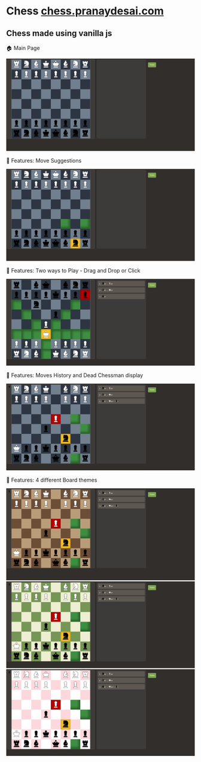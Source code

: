 # Chess [chess.pranaydesai.com](https://chess.pranaydesai.com)
<h2>Chess made using vanilla js </h2>
<p></p>
<p> 🏠 Main Page </p>
<img src="/img/1.png">
<p></p>
<p> 🚀 Features: Move Suggestions </p>
<img src="/img/2.png">
<p></p>
<p> 🚀 Features: Two ways to Play - Drag and Drop or Click </p>
<img src="/img/3.png">
<p></p>
<p> 🚀 Features: Moves History and Dead Chessman display</p>
<img src="/img/4.png">
<p></p>
<p> 🚀 Features: 4 different Board themes</p>
<img src="/img/5.png">
<img src="/img/6.png">
<img src="/img/7.png">
